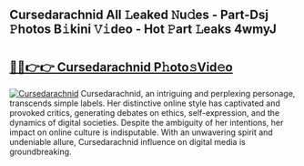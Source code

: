## Cursedarachnid All 𝙻eaked 𝙽u𝚍es - Part-Dsj 𝙿hotos B𝚒kini 𝚅𝚒deo - Hot 𝙿art 𝙻eaks 4wmyJ

# <h2><a href="http://ld5b3qu.urlbe.top/?page=Cursedarachnid">🔗🔗👉👉 Cursedarachnid P𝚑oto𝚜Vid𝚎o</a></h2>

[![Cursedarachnid](https://i.imgur.com/eBuTRDB.gif)](http://ld5b3qu.urlbe.top/?page=Cursedarachnid)
Cursedarachnid, an intriguing and perplexing personage, transcends simple labels. Her distinctive online style has captivated and provoked critics, generating debates on ethics, self-expression, and the dynamics of digital societies. Despite the ambiguity of her intentions, her impact on online culture is indisputable. With an unwavering spirit and undeniable allure, Cursedarachnid influence on digital media is groundbreaking.
